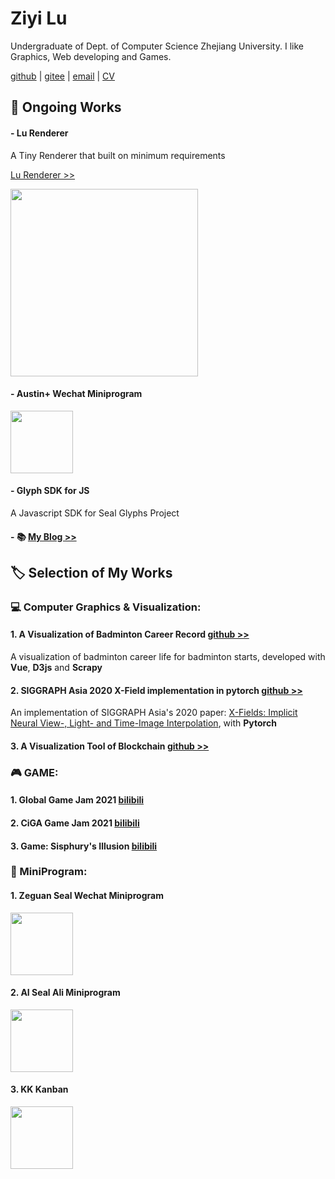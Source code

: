 # Ziyi Lu

Undergraduate of Dept. of Computer Science Zhejiang University. I like Graphics, Web developing and Games.

[github](https://github.com/LuniumLuk) \| [gitee](https://gitee.com/lunium) \| [email](3180101939@zju.edu.cn) \| [CV](https://luniumluk.github.io/docs/cv.pdf)

## :open_book: Ongoing Works

#### - Lu Renderer
A Tiny Renderer that built on minimum requirements 

[Lu Renderer >>](https://github.com/LuniumLuk/lurenderer)

<img src="https://luniumluk.github.io/images/triangle_rasterization.png" width="300px" height="300px">

#### - Austin+ Wechat Miniprogram
<img src="https://luniumluk.github.io/images/austin_wx.jpg" width="100px" height="100px">

#### - Glyph SDK for JS
A Javascript SDK for Seal Glyphs Project

#### - :books: [My Blog >>](https://luniumluk.github.io/docs-blog/)

## :label: Selection of My Works

### :computer: Computer Graphics & Visualization:

#### 1. A Visualization of Badminton Career Record [github >>](https://github.com/LuniumLuk/Badminton-Career-Vis)

A visualization of badminton career life for badminton starts, developed with **Vue**, **D3js** and **Scrapy**

#### 2. SIGGRAPH Asia 2020 X-Field implementation in pytorch [github >>](https://github.com/LuniumLuk/xfield-pytorch)

An implementation of SIGGRAPH Asia's 2020 paper: [X-Fields: Implicit Neural View-, Light- and Time-Image Interpolation](https://xfields.mpi-inf.mpg.de/), with **Pytorch**

#### 3. A Visualization Tool of Blockchain [github >>](https://github.com/LBruyne/view-blockchain)



### :video_game: GAME:

#### 1. Global Game Jam 2021 [bilibili](https://www.bilibili.com/video/BV1Ty4y1n7uZ)

#### 2. CiGA Game Jam 2021 [bilibili](https://www.bilibili.com/video/BV1dh411h7Na)

#### 3. Game: Sisphury's Illusion [bilibili](https://www.bilibili.com/video/BV1uM4y1N75u)



### :iphone: MiniProgram:

#### 1. Zeguan Seal Wechat Miniprogram
<img src="https://luniumluk.github.io/images/seal_wx.jpg" width="100px" height="100px">

#### 2. AI Seal Ali Miniprogram
<img src="https://luniumluk.github.io/images/seal_ali.jpg" width="100px">

#### 3. KK Kanban
<img src="https://luniumluk.github.io/images/kk_wx.jpg" width="100px" height="100px">

